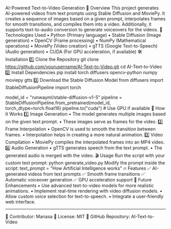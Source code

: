 AI-Powered Text-to-Video Generation
📌 Overview
This project generates AI-powered videos from text prompts using Stable Diffusion and MoviePy. It creates a sequence of images based on a given prompt, interpolates frames for smooth transitions, and compiles them into a video. Additionally, it supports text-to-audio conversion to generate voiceovers for the videos.
🚀 Technologies Used
•	Python (Primary language)
•	Stable Diffusion (Image generation)
•	OpenCV (Frame processing)
•	NumPy (Mathematical operations)
•	MoviePy (Video creation)
•	gTTS (Google Text-to-Speech) (Audio generation)
•	CUDA (For GPU acceleration, if available)
🛠️ Installation
1️⃣ Clone the Repository
git clone https://github.com/yourusername/AI-Text-to-Video.git
cd AI-Text-to-Video
2️⃣ Install Dependencies
pip install torch diffusers opencv-python numpy moviepy gtts
3️⃣ Download the Stable Diffusion Model
from diffusers import StableDiffusionPipeline
import torch

model_id = "runwayml/stable-diffusion-v1-5"
pipeline = StableDiffusionPipeline.from_pretrained(model_id, torch_dtype=torch.float16)
pipeline.to("cuda")  # Use GPU if available
🎥 How It Works
1️⃣ Image Generation
•	The model generates multiple images based on the given text prompt.
•	These images serve as frames for the video.
2️⃣ Frame Interpolation
•	OpenCV is used to smooth the transition between frames.
•	Interpolation helps in creating a more natural animation.
3️⃣ Video Compilation
•	MoviePy compiles the interpolated frames into an MP4 video.
4️⃣ Audio Generation
•	gTTS generates speech from the text prompt.
•	The generated audio is merged with the video.
🎬 Usage
Run the script with your custom text prompt:
python generate_video.py
Modify the prompt inside the script:
text_prompt = "How Artificial Intelligence works"
🔥 Features
✅ AI-generated videos from text prompts
✅ Smooth frame transitions
✅ Automatic voiceover generation
✅ GPU acceleration support
📌 Future Enhancements
•	Use advanced text-to-video models for more realistic animations.
•	Implement real-time rendering with video diffusion models.
•	Allow custom voice selection for text-to-speech.
•	Integrate a user-friendly web interface.
________________________________________
📌 Contributor: Manasa 
📌 License: MIT
📌 GitHub Repository: AI-Text-to-Video

